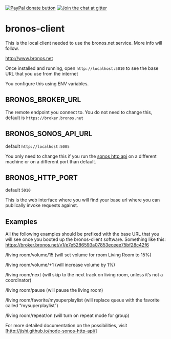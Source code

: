 [![PayPal donate button](https://img.shields.io/badge/paypal-donate-yellow.svg)](https://www.paypal.me/jishi "Donate once-off to this project using Paypal") [![Join the chat at gitter](https://img.shields.io/gitter/room/badges/shields.svg)](https://gitter.im/node-sonos-http-api/Lobby "Need assistance? Join the chat at Gitter.im")

# bronos-client

This is the local client needed to use the bronos.net service. More info will follow.

http://www.bronos.net

Once installed and running, open `http://localhost:5010` to see the base URL that you use from the internet

You configure this using ENV variables.

## BRONOS_BROKER_URL

The remote endpoint you connect to. You do not need to change this, default is `https://broker.bronos.net` 

## BRONOS_SONOS_API_URL

default `http://localhost:5005`

You only need to change this if you run the [sonos http api](https://github.com/jishi/node-sonos-http-api) on a 
different machine or on a different port than default.
 
## BRONOS_HTTP_PORT

default `5010`

This is the web interface where you will find your base url where you can publically invoke requests against.

## Examples

All the following examples should be prefixed with the base URL that you will see once you booted up the bronos-client software. Something like this: https://broker.bronos.net/v1/e7e5286593a07853eceee75bf28c42f6

/living room/volume/15 (will set volume for room Living Room to 15%)

/living room/volume/+1 (will increase volume by 1%)

/living room/next (will skip to the next track on living room, unless it’s not a coordinator)

/living room/pause (will pause the living room)

/living room/favorite/mysuperplaylist (will replace queue with the favorite called “mysuperplaylist”)

/living room/repeat/on (will turn on repeat mode for group)

For more detailed documentation on the possibilities, visit [http://jishi.github.io/node-sonos-http-api/]
